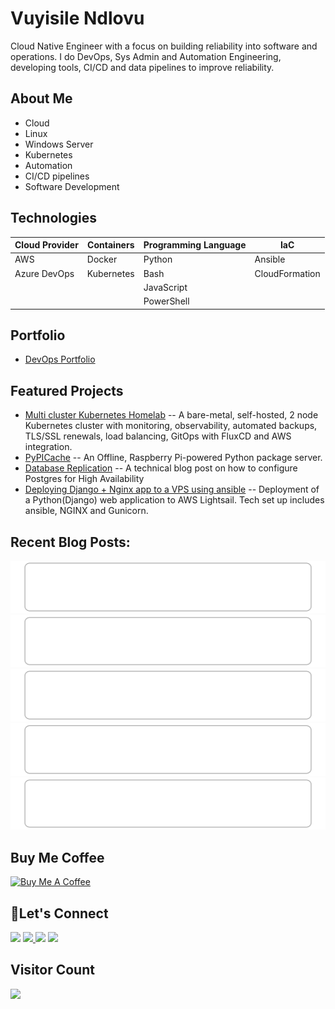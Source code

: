 # Vuyisile Ndlovu

Cloud Native Engineer with a focus on building reliability into software and operations. I do DevOps, Sys Admin and Automation Engineering, developing tools, CI/CD and data pipelines to improve reliability.

## About Me

- Cloud
- Linux
- Windows Server
- Kubernetes
- Automation
- CI/CD pipelines
- Software Development

## Technologies

| Cloud Provider | Containers | Programming Language | IaC            |
| -------------- | ---------- | -------------------- | -------------- |
| AWS            | Docker     | Python               | Ansible        |
| Azure DevOps   | Kubernetes | Bash                 | CloudFormation |
|                |            | JavaScript           |                |
|                |            | PowerShell           |                |

## Portfolio

- [DevOps Portfolio](https://github.com/terrameijar/DevOps-Snippets/)

## Featured Projects

- [Multi cluster Kubernetes Homelab](https://github.com/terrameijar/homelab-infrastructure) -- A bare-metal, self-hosted, 2 node Kubernetes cluster with monitoring, observability, automated backups, TLS/SSL renewals, load balancing, GitOps with FluxCD and AWS integration.
- [PyPICache](https://terrameijar.github.io/PyPICache/) -- An Offline, Raspberry Pi-powered Python package server.
- [Database Replication](https://vuyisile.com/high-availability-in-postgresql-replication-with-docker/) -- A technical blog post on how to configure Postgres for High Availability
- [Deploying Django + Nginx app to a VPS using ansible](https://vuyisile.com/deploying-a-django-nginx-application-to-a-vps-with-ansible/) -- Deployment of a Python(Django) web application to AWS Lightsail. Tech set up includes ansible, NGINX and Gunicorn.

## Recent Blog Posts:

<!-- blog-post-list:start -->
[![How A Bad Firewall Rule Broke My Network](https://raw.githubusercontent.com/terrameijar/terrameijar/main/blog-post-list-output/Vuyisile_Ndlovu/How_A_Bad_Firewall_Rule_Broke_My_Network.svg)](https://vuyisile.com/how-a-bad-firewall-rule-broke-my-network/)
[![Why my ingress-nginx failed after reboot, and how I fixed it with static IPs in MetalLB](https://raw.githubusercontent.com/terrameijar/terrameijar/main/blog-post-list-output/Vuyisile_Ndlovu/Why_my_ingress-nginx_failed_after_reboot__and_how_I_fixed_it_with_static_IPs_in_MetalLB.svg)](https://vuyisile.com/why-my-ingress-nginx-failed-after-reboot/)
[![Deleting files older than 90 days in AWS S3](https://raw.githubusercontent.com/terrameijar/terrameijar/main/blog-post-list-output/Vuyisile_Ndlovu/Deleting_files_older_than_90_days_in_AWS_S3.svg)](https://vuyisile.com/s3-lifecycle-rules-for-wordpress-backups-deleting-files-older-than-90-days/)
[![The History of Virtual Machines and Containers](https://raw.githubusercontent.com/terrameijar/terrameijar/main/blog-post-list-output/Vuyisile_Ndlovu/The_History_of_Virtual_Machines_and_Containers.svg)](https://vuyisile.com/the-history-of-virtual-machines-and-containers/)
[![Setting Up Continuous Integration with GitHub Actions for a Python Project](https://raw.githubusercontent.com/terrameijar/terrameijar/main/blog-post-list-output/Vuyisile_Ndlovu/Setting_Up_Continuous_Integration_with_GitHub_Actions_for_a_Python_Project.svg)](https://vuyisile.com/setting-up-continuous-integration-with-github-actions-for-a-python-project/)


<!-- blog-post-list:end -->

## Buy Me Coffee

<a href="https://www.buymeacoffee.com/vuyisile" target="_blank"><img src="https://cdn.buymeacoffee.com/buttons/v2/default-blue.png" alt="Buy Me A Coffee" style="height: 60px !important;width: 217px !important;" ></a>

## 🤝Let's Connect

<p>
  <a href="https://twitter.com/terrameijar"><img src="https://img.shields.io/badge/twitter-%231DA1F2.svg?&style=for-the-badge&logo=twitter&logoColor=white" height=25></a> 
  <a href="https://www.linkedin.com/in/vuyisile-ndlovu-080b3891/"><img src="https://img.shields.io/badge/linkedin-%230077B5.svg?&style=for-the-badge&logo=linkedin&logoColor=white" height=25> </a>
  <a href="https://dev.to/vndlovu"><img src="https://img.shields.io/badge/dev.to-0A0A0A?style=for-the-badge&logo=devdotto&logoColor=white" height=25></a> 
  <a href="mailto:vuyisilendlovu@gmail.com"><img src="https://img.shields.io/badge/gmail-%EA4225.svg?&style=for-the-badge&logo=gmail&logoColor=red" height=25></a>
</p>

## Visitor Count

![](https://komarev.com/ghpvc/?username=terrameijar)

